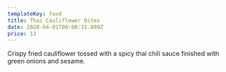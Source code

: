```yaml
---
templateKey: food
title: Thai Cauliflower Bites
date: 2020-04-01T00:00:31.899Z
price: 13
---
```


Crispy fried cauliflower tossed with a spicy thai chili sauce finished with green onions and sesame.